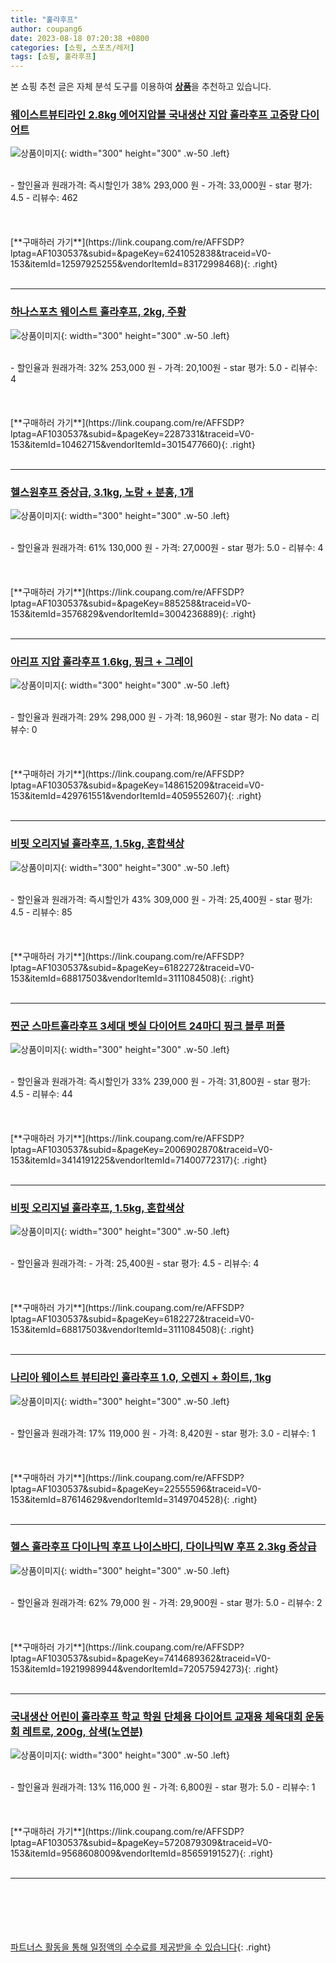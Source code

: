 ```yaml
---
title: "훌라후프"
author: coupang6
date: 2023-08-18 07:20:38 +0800
categories: [쇼핑, 스포츠/레저]
tags: [쇼핑, 훌라후프]
---
```


본 쇼핑 추천 글은 자체 분석 도구를 이용하여 [**상품**](https://link.coupang.com/a/bao1ui)을 추천하고 있습니다.

### [웨이스트뷰티라인 2.8kg 에어지압볼 국내생산 지압 훌라후프 고중량 다이어트](https://link.coupang.com/re/AFFSDP?lptag=AF1030537&subid=&pageKey=6241052838&traceid=V0-153&itemId=12597925255&vendorItemId=83172998468)

![상품이미지](https://thumbnail10.coupangcdn.com/thumbnails/remote/230x230ex/image/vendor_inventory/c7cc/c525ed0a1633eebd9dc7291db3464b87a974bc88e7d913ae3f1a5c5b43c8.jpg){: width="300" height="300" .w-50 .left}


<br>
- 할인율과 원래가격: 즉시할인가 38%  293,000   원
- 가격: 33,000원
- star 평가: 4.5
- 리뷰수: 462
<br>
<br>
<br>
<br>
[**구매하러 가기**](https://link.coupang.com/re/AFFSDP?lptag=AF1030537&subid=&pageKey=6241052838&traceid=V0-153&itemId=12597925255&vendorItemId=83172998468){: .right}
<br>
<br>

---

### [하나스포츠 웨이스트 훌라후프, 2kg, 주황](https://link.coupang.com/re/AFFSDP?lptag=AF1030537&subid=&pageKey=2287331&traceid=V0-153&itemId=10462715&vendorItemId=3015477660)

![상품이미지](https://thumbnail6.coupangcdn.com/thumbnails/remote/230x230ex/image/product/image/vendoritem/2017/09/08/3015477660/4ab643c1-f3bb-4cf6-9f6d-324df1535a58.jpg){: width="300" height="300" .w-50 .left}


<br>
- 할인율과 원래가격: 32%  253,000   원
- 가격: 20,100원
- star 평가: 5.0
- 리뷰수: 4
<br>
<br>
<br>
<br>
[**구매하러 가기**](https://link.coupang.com/re/AFFSDP?lptag=AF1030537&subid=&pageKey=2287331&traceid=V0-153&itemId=10462715&vendorItemId=3015477660){: .right}
<br>
<br>

---

### [헬스원후프 중상급, 3.1kg, 노랑 + 분홍, 1개](https://link.coupang.com/re/AFFSDP?lptag=AF1030537&subid=&pageKey=885258&traceid=V0-153&itemId=3576829&vendorItemId=3004236889)

![상품이미지](https://thumbnail7.coupangcdn.com/thumbnails/remote/230x230ex/image/vendor_inventory/images/2015/10/22/17/4/ffc64948-5f68-4600-b4c6-9d5d488a3fc9.jpg){: width="300" height="300" .w-50 .left}


<br>
- 할인율과 원래가격: 61%  130,000   원
- 가격: 27,000원
- star 평가: 5.0
- 리뷰수: 4
<br>
<br>
<br>
<br>
[**구매하러 가기**](https://link.coupang.com/re/AFFSDP?lptag=AF1030537&subid=&pageKey=885258&traceid=V0-153&itemId=3576829&vendorItemId=3004236889){: .right}
<br>
<br>

---

### [아리프 지압 훌라후프 1.6kg, 핑크 + 그레이](https://link.coupang.com/re/AFFSDP?lptag=AF1030537&subid=&pageKey=148615209&traceid=V0-153&itemId=429761551&vendorItemId=4059552607)

![상품이미지](https://thumbnail7.coupangcdn.com/thumbnails/remote/230x230ex/image/retail/images/2018/10/24/11/0/f8928517-2bf9-4dc7-b16d-7550000ada21.jpg){: width="300" height="300" .w-50 .left}


<br>
- 할인율과 원래가격: 29%  298,000   원
- 가격: 18,960원
- star 평가: No data
- 리뷰수: 0
<br>
<br>
<br>
<br>
[**구매하러 가기**](https://link.coupang.com/re/AFFSDP?lptag=AF1030537&subid=&pageKey=148615209&traceid=V0-153&itemId=429761551&vendorItemId=4059552607){: .right}
<br>
<br>

---

### [비핏 오리지널 훌라후프, 1.5kg, 혼합색상](https://link.coupang.com/re/AFFSDP?lptag=AF1030537&subid=&pageKey=6182272&traceid=V0-153&itemId=68817503&vendorItemId=3111084508)

![상품이미지](https://thumbnail10.coupangcdn.com/thumbnails/remote/230x230ex/image/product/image/vendoritem/2019/02/11/3111084508/9a1c9f0b-9044-48fa-bb06-8f890c8f43e5.jpg){: width="300" height="300" .w-50 .left}


<br>
- 할인율과 원래가격: 즉시할인가 43%  309,000   원
- 가격: 25,400원
- star 평가: 4.5
- 리뷰수: 85
<br>
<br>
<br>
<br>
[**구매하러 가기**](https://link.coupang.com/re/AFFSDP?lptag=AF1030537&subid=&pageKey=6182272&traceid=V0-153&itemId=68817503&vendorItemId=3111084508){: .right}
<br>
<br>

---

### [찐군 스마트훌라후프 3세대 벳실 다이어트 24마디 핑크 블루 퍼플](https://link.coupang.com/re/AFFSDP?lptag=AF1030537&subid=&pageKey=2006902870&traceid=V0-153&itemId=3414191225&vendorItemId=71400772317)

![상품이미지](https://thumbnail8.coupangcdn.com/thumbnails/remote/230x230ex/image/vendor_inventory/9032/14a88af07893ec05972d150ccf614810b5d32369461c1111c71809541462.jpg){: width="300" height="300" .w-50 .left}


<br>
- 할인율과 원래가격: 즉시할인가 33%  239,000   원
- 가격: 31,800원
- star 평가: 4.5
- 리뷰수: 44
<br>
<br>
<br>
<br>
[**구매하러 가기**](https://link.coupang.com/re/AFFSDP?lptag=AF1030537&subid=&pageKey=2006902870&traceid=V0-153&itemId=3414191225&vendorItemId=71400772317){: .right}
<br>
<br>

---

### [비핏 오리지널 훌라후프, 1.5kg, 혼합색상](https://link.coupang.com/re/AFFSDP?lptag=AF1030537&subid=&pageKey=6182272&traceid=V0-153&itemId=68817503&vendorItemId=3111084508)

![상품이미지](https://thumbnail10.coupangcdn.com/thumbnails/remote/230x230ex/image/product/image/vendoritem/2019/02/11/3111084508/9a1c9f0b-9044-48fa-bb06-8f890c8f43e5.jpg){: width="300" height="300" .w-50 .left}


<br>
- 할인율과 원래가격: 
- 가격: 25,400원
- star 평가: 4.5
- 리뷰수: 4
<br>
<br>
<br>
<br>
[**구매하러 가기**](https://link.coupang.com/re/AFFSDP?lptag=AF1030537&subid=&pageKey=6182272&traceid=V0-153&itemId=68817503&vendorItemId=3111084508){: .right}
<br>
<br>

---

### [나리아 웨이스트 뷰티라인 훌라후프 1.0, 오렌지 + 화이트, 1kg](https://link.coupang.com/re/AFFSDP?lptag=AF1030537&subid=&pageKey=22555596&traceid=V0-153&itemId=87614629&vendorItemId=3149704528)

![상품이미지](https://thumbnail6.coupangcdn.com/thumbnails/remote/230x230ex/image/retail/images/2017/05/24/10/7/f794919c-ae4b-4277-8255-6690b8e99cbd.jpg){: width="300" height="300" .w-50 .left}


<br>
- 할인율과 원래가격: 17%  119,000   원
- 가격: 8,420원
- star 평가: 3.0
- 리뷰수: 1
<br>
<br>
<br>
<br>
[**구매하러 가기**](https://link.coupang.com/re/AFFSDP?lptag=AF1030537&subid=&pageKey=22555596&traceid=V0-153&itemId=87614629&vendorItemId=3149704528){: .right}
<br>
<br>

---

### [헬스 훌라후프 다이나믹 후프 나이스바디, 다이나믹W 후프 2.3kg 중상급](https://link.coupang.com/re/AFFSDP?lptag=AF1030537&subid=&pageKey=7414689362&traceid=V0-153&itemId=19219989944&vendorItemId=72057594273)

![상품이미지](https://thumbnail6.coupangcdn.com/thumbnails/remote/230x230ex/image/vendor_inventory/f6c2/c9990afbe33c77a04f58f6cbea5e34f0d1da9c26424d0b2f5d4fd4fd46ff.jpg){: width="300" height="300" .w-50 .left}


<br>
- 할인율과 원래가격: 62%  79,000   원
- 가격: 29,900원
- star 평가: 5.0
- 리뷰수: 2
<br>
<br>
<br>
<br>
[**구매하러 가기**](https://link.coupang.com/re/AFFSDP?lptag=AF1030537&subid=&pageKey=7414689362&traceid=V0-153&itemId=19219989944&vendorItemId=72057594273){: .right}
<br>
<br>

---

### [국내생산 어린이 훌라후프 학교 학원 단체용 다이어트 교재용 체육대회 운동회 레트로, 200g, 삼색(노연분)](https://link.coupang.com/re/AFFSDP?lptag=AF1030537&subid=&pageKey=5720879309&traceid=V0-153&itemId=9568608009&vendorItemId=85659191527)

![상품이미지](https://thumbnail10.coupangcdn.com/thumbnails/remote/230x230ex/image/vendor_inventory/491d/817b4024344ef55f51b422147dfdef518d36dda608879b80915acaabb20d.jpg){: width="300" height="300" .w-50 .left}


<br>
- 할인율과 원래가격: 13%  116,000   원
- 가격: 6,800원
- star 평가: 5.0
- 리뷰수: 1
<br>
<br>
<br>
<br>
[**구매하러 가기**](https://link.coupang.com/re/AFFSDP?lptag=AF1030537&subid=&pageKey=5720879309&traceid=V0-153&itemId=9568608009&vendorItemId=85659191527){: .right}
<br>
<br>

---
<br><br><br><br><br> [파트너스 활동을 통해 일정액의 수수료를 제공받을 수 있습니다](https://link.coupang.com/a/bao1ui){: .right}